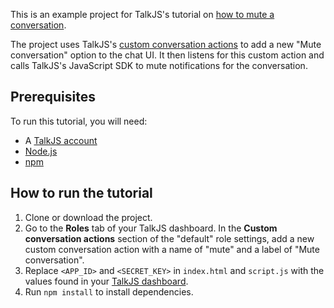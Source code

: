 This is an example project for TalkJS's tutorial on [how to mute a conversation](https://talkjs.com/resources/how-to-mute-a-conversation/).

The project uses TalkJS's [custom conversation actions](https://talkjs.com/docs/Features/Customizations/Conversation_Actions/) to add a new "Mute conversation" option to the chat UI. It then listens for this custom action and calls TalkJS's JavaScript SDK to mute notifications for the conversation.

## Prerequisites

To run this tutorial, you will need:

- A [TalkJS account](https://talkjs.com/dashboard/login)
- [Node.js](https://nodejs.org/en)
- [npm](https://www.npmjs.com/)

## How to run the tutorial

1. Clone or download the project.
2. Go to the **Roles** tab of your TalkJS dashboard. In the **Custom conversation actions** section of the "default" role settings, add a new custom conversation action with a name of "mute" and a label of "Mute conversation".
3. Replace `<APP_ID>` and `<SECRET_KEY>` in `index.html` and `script.js` with the values found in your [TalkJS dashboard](https://talkjs.com/dashboard/login).
4. Run `npm install` to install dependencies.

